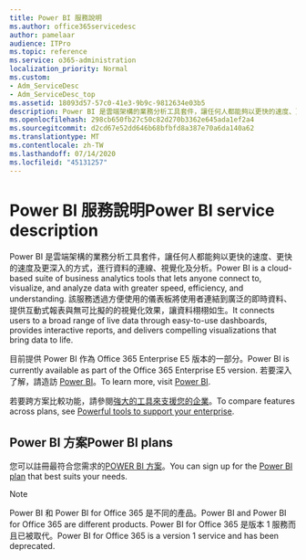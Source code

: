 ```yaml
---
title: Power BI 服務說明
ms.author: office365servicedesc
author: pamelaar
audience: ITPro
ms.topic: reference
ms.service: o365-administration
localization_priority: Normal
ms.custom:
- Adm_ServiceDesc
- Adm_ServiceDesc_top
ms.assetid: 18093d57-57c0-41e3-9b9c-9812634e03b5
description: Power BI 是雲端架構的業務分析工具套件，讓任何人都能夠以更快的速度、更快的速度及更深入的方式，進行資料的連線、視覺化及分析。 該服務透過方便使用的儀表板將使用者連結到廣泛的即時資料、提供互動式報表與無可比擬的的視覺化效果，讓資料栩栩如生。
ms.openlocfilehash: 298cb650fb27c50c82d270b3362e645ada1ef2a4
ms.sourcegitcommit: d2cd67e52dd646b68bfbfd8a387e70a6da140a62
ms.translationtype: MT
ms.contentlocale: zh-TW
ms.lasthandoff: 07/14/2020
ms.locfileid: "45131257"
---
```

# <a name="power-bi-service-description"></a><span data-ttu-id="e1a25-104">Power BI 服務說明</span><span class="sxs-lookup"><span data-stu-id="e1a25-104">Power BI service description</span></span>

<span data-ttu-id="e1a25-105">Power BI 是雲端架構的業務分析工具套件，讓任何人都能夠以更快的速度、更快的速度及更深入的方式，進行資料的連線、視覺化及分析。</span><span class="sxs-lookup"><span data-stu-id="e1a25-105">Power BI is a cloud-based suite of business analytics tools that lets anyone connect to, visualize, and analyze data with greater speed, efficiency, and understanding.</span></span> <span data-ttu-id="e1a25-106">該服務透過方便使用的儀表板將使用者連結到廣泛的即時資料、提供互動式報表與無可比擬的的視覺化效果，讓資料栩栩如生。</span><span class="sxs-lookup"><span data-stu-id="e1a25-106">It connects users to a broad range of live data through easy-to-use dashboards, provides interactive reports, and delivers compelling visualizations that bring data to life.</span></span>
  
<span data-ttu-id="e1a25-107">目前提供 Power BI 作為 Office 365 Enterprise E5 版本的一部分。</span><span class="sxs-lookup"><span data-stu-id="e1a25-107">Power BI is currently available as part of the Office 365 Enterprise E5 version.</span></span> <span data-ttu-id="e1a25-108">若要深入了解，請造訪 [Power BI](https://powerbi.microsoft.com/)。</span><span class="sxs-lookup"><span data-stu-id="e1a25-108">To learn more, visit [Power BI](https://powerbi.microsoft.com/).</span></span>
  
<span data-ttu-id="e1a25-109">若要跨方案比較功能，請參閱[強大的工具來支援您的企業](https://go.microsoft.com/fwlink/?LinkID=799177&amp;clcid=0x409)。</span><span class="sxs-lookup"><span data-stu-id="e1a25-109">To compare features across plans, see [Powerful tools to support your enterprise](https://go.microsoft.com/fwlink/?LinkID=799177&amp;clcid=0x409).</span></span>
  
## <a name="power-bi-plans"></a><span data-ttu-id="e1a25-110">Power BI 方案</span><span class="sxs-lookup"><span data-stu-id="e1a25-110">Power BI plans</span></span>

<span data-ttu-id="e1a25-111">您可以註冊最符合您需求的[POWER BI 方案](https://go.microsoft.com/fwlink/?LinkID=786854)。</span><span class="sxs-lookup"><span data-stu-id="e1a25-111">You can sign up for the [Power BI plan](https://go.microsoft.com/fwlink/?LinkID=786854) that best suits your needs.</span></span> 
  
> [!NOTE]
> <span data-ttu-id="e1a25-112">Power BI 和 Power BI for Office 365 是不同的產品。</span><span class="sxs-lookup"><span data-stu-id="e1a25-112">Power BI and Power BI for Office 365 are different products.</span></span> <span data-ttu-id="e1a25-113">Power BI for Office 365 是版本 1 服務而且已被取代。</span><span class="sxs-lookup"><span data-stu-id="e1a25-113">Power BI for Office 365 is a version 1 service and has been deprecated.</span></span> 
  